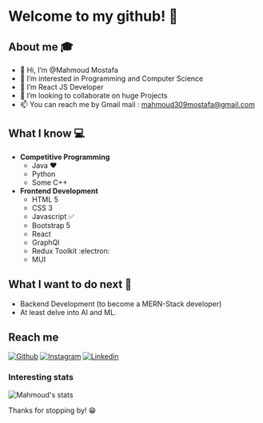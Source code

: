 # Welcome to my github! 👋

## About me :mortar_board:
  - 👋 Hi, I’m @Mahmoud Mostafa
  - 👀 I’m interested in Programming and Computer Science
  - 🌱 I’m React JS Developer
  - 💞️ I’m looking to collaborate on huge Projects
  - 📫 You can reach me by Gmail mail : mahmoud309mostafa@gmail.com

## What I know :computer:
- **Competitive Programming**
	- Java ❤️
	- Python
	- Some C++
- **Frontend Development**
	- HTML 5 
	- CSS 3
	- Javascript :white_check_mark:
	- Bootstrap 5
	- React
	- GraphQl
	- Redux Toolkit :electron:
	- MUI

## What I want to do next :thinking:
- Backend Development (to become a MERN-Stack developer)
- At least delve into AI and ML.

## Reach me 
[![Github](https://img.shields.io/github/followers/mahmoudjhonny?label=Follow&style=social)](https://github.com/mahmoudjhonny)
[![Instagram](https://img.shields.io/badge/-@mahmoud_johhny-red?style=flat-square&logo=instagram&logoColor=white&link=https://www.instagram.com/mahmoud_jhonny/)](https://www.instagram.com/mahmoud_johhny/)
[![Linkedin](https://img.shields.io/badge/-Mahmoud%20Mostafa-blue?style=flat-square&logo=linkedin&logoColor=white&link=https://www.linkedin.com/in/mahmoud-mostafa-35b879216/)](https://www.linkedin.com/in/mahmoud-mostafa-35b879216/)

### Interesting stats

![Mahmoud's stats](https://github-readme-stats.vercel.app/api?username=mahmoudjhonny&show_icons=true)

Thanks for stopping by! 😁
